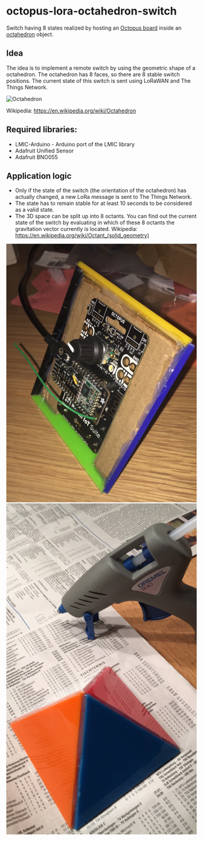 # octopus-lora-octahedron-switch
Switch having 8 states realized by hosting an 
[Octopus board](https://www.tindie.com/products/FabLab/iot-octopus-badge-for-iot-evaluation) 
inside an [octahedron](https://en.wikipedia.org/wiki/Octahedron ) object.

## Idea
The idea is to implement a remote switch by using the geometric shape of a octahedron.
The octahedron has 8 faces, so there are 8 stable switch positions. The current state of
this switch is sent using LoRaWAN and The Things Network.

![Octahedron](https://upload.wikimedia.org/wikipedia/commons/1/14/Octahedron.gif "Octahedron")

Wikipedia: https://en.wikipedia.org/wiki/Octahedron

## Required libraries:
* LMIC-Arduino - Arduino port of the LMIC library
* Adafruit Unified Sensor
* Adafruit BNO055

## Application logic
* Only if the state of the switch (the orientation of the octahedron) has
actually changed, a new LoRa message is sent to The Things Network.
* The state has to remain stable for at least 10 seconds to be considered as a valid state.
* The 3D space can be split up into 8 octants. 
You can find out the current state of the switch by evaluating in which of these 8 octants the gravitation vector 
currently is located.
Wikipedia: https://en.wikipedia.org/wiki/Octant_(solid_geometry)

![Picture 1](media/octahedron_1.png "Picture 1")
![Picture 2](media/octahedron_2.png "Picture 2")




